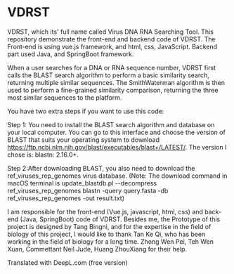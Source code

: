 # VDRST
VDRST, which its' full name called Virus DNA RNA Searching Tool. This repository demonstrate the front-end and backend code of VDRST. The Front-end is using vue.js framework, and html, css, JavaScript. Backend part used Java, and SpringBoot framework.

When a user searches for a DNA or RNA sequence number, VDRST first calls the BLAST search algorithm to perform a basic similarity search, returning multiple similar sequences. The SmithWaterman algorithm is then used to perform a fine-grained similarity comparison, returning the three most similar sequences to the platform.

You have two extra steps if you want to use this code:

Step 1: You need to install the BLAST search algorithm and database on your local computer. You can go to this interface and choose the version of BLAST that suits your operating system to download https://ftp.ncbi.nlm.nih.gov/blast/executables/blast+/LATEST/.
The version I chose is: blastn: 2.16.0+.

Step 2:After downloading BLAST, you also need to download the ref_viruses_rep_genomes virus database.
(Note: The download command in macOS terminal is
update_blastdb.pl --decompress ref_viruses_rep_genomes
blastn -query query.fasta -db ref_viruses_rep_genomes -out result.txt)

I am responsible for the front-end (Vue.js, javascript, html, css) and back-end (Java, SpringBoot) code of VDRST. Besides me, the Prototype of this project is designed by Tang Bingni, and for the expertise in the field of biology of this project, I would like to thank Tan Ke Qi, who has been working in the field of biology for a long time. Zhong Wen Pei, Teh Wen Xuan, Commettant Neil Jude, Huang ZhouXiang for their help.

Translated with DeepL.com (free version)
